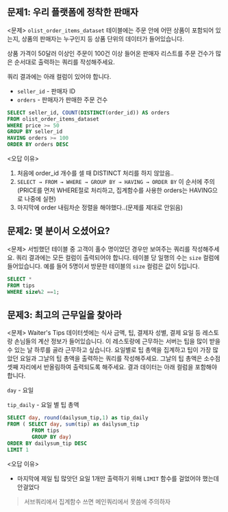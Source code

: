 ## 문제1: 우리 플랫폼에 정착한 판매자 

<문제>
`olist_order_items_dataset` 테이블에는 주문 안에 어떤 상품이 포함되어 있는지, 상품의 판매자는 누구인지 등 상품 단위의 데이터가 들어있습니다.

상품 가격이 50달러 이상인 주문이 100건 이상 들어온 판매자 리스트를 주문 건수가 많은 순서대로 출력하는 쿼리를 작성해주세요.

쿼리 결과에는 아래 컬럼이 있어야 합니다.

- `seller_id` - 판매자 ID
- `orders` - 판매자가 판매한 주문 건수

```sql
SELECT seller_id, COUNT(DISTINCT(order_id)) AS orders
FROM olist_order_items_dataset 
WHERE price >= 50
GROUP BY seller_id 
HAVING orders >= 100 
ORDER BY orders DESC
```

<오답 이유>
1. 처음에 order_id 개수를 셀 때 DISTINCT 처리를 하지 않았음.. 
2. ```SELECT → FROM → WHERE → GROUP BY → HAVING → ORDER BY``` 이 순서에 주의 (PRICE를 먼저 WHERE절로 처리하고, 집계함수를 사용한 orders는 HAVING으로 나중에 실현)
3. 마지막에 order 내림차순 정렬을 해야했다..(문제를 제대로 안읽음)


## 문제2:  몇 분이서 오셨어요?

<문제>
서빙했던 테이블 중 고객이 홀수 명이었던 경우만 보여주는 쿼리를 작성해주세요. 쿼리 결과에는 모든 컬럼이 출력되어야 합니다. 테이블 당 일행의 수는 `size` 컬럼에 들어있습니다. 예를 들어 5명이서 방문한 테이블의 `size` 컬럼은 값이 5입니다. 

``` sql
SELECT *
FROM tips
WHERE size%2 ==1;
```


## 문제3: 최고의 근무일을 찾아라

<문제>
Waiter's Tips 데이터셋에는 식사 금액, 팁, 결제자 성별, 결제 요일 등 레스토랑 손님들의 계산 정보가 들어있습니다. 이 레스토랑에 근무하는 서버는 팁을 많이 받을 수 있는 날 하루를 골라 근무하고 싶습니다.
요일별로 팁 총액을 집계하고 팁이 가장 많았던 요일과 그날의 팁 총액을 출력하는 쿼리를 작성해주세요. 그날의 팁 총액은 소수점 셋째 자리에서 반올림하여 출력되도록 해주세요.
결과 데이터는 아래 컬럼을 포함해야 합니다.

`day` - 요일

`tip_daily` - 요일 별 팁 총액

```sql
SELECT day, round(dailysum_tip,1) as tip_daily
FROM ( SELECT day, sum(tip) as dailysum_tip
        FROM tips
        GROUP BY day)
ORDER BY dailysum_tip DESC 
LIMIT 1
```

<오답 이유>
- 마지막에 제일 팁 많앗던 요일 1개만 출력하기 위해 `LIMIT` 함수를 걸었어야 했는데 안걸었다

> 서브쿼리에서 집계함수 쓰면 메인쿼리에서 못씀에 주의하자 

